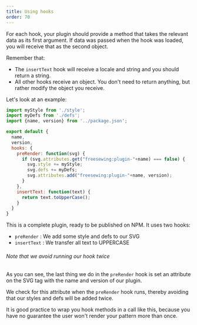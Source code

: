 ```yaml
---
title: Using hooks
order: 70
---
```


For each hook, your plugin should provide a method that takes the relevant data
as its first argument. If data was passed when the hook was loaded, you will receive
that as the second object.

Remember that:

-   The `insertText` hook will receive a locale and string and you should return a string.
-   All other hooks receive an object. You don't need to return anything, but rather modify the object you receive.

Let's look at an example:

```js
import myStyle from './style';
import myDefs from './defs';
import {name, version} from '../package.json';

export default {
  name,
  version,
  hooks: {
    preRender: function(svg) {
      if (svg.attributes.get("freesewing:plugin-"+name) === false) {
        svg.style += myStyle;
        svg.defs += myDefs;
        svg.attributes.add("freesewing:plugin-"+name, version);
      }
    },
    insertText: function(text) {
      return text.toUpperCase();
    }
  }
}
```

This is a complete plugin, ready to be published on NPM. It uses two hooks:

-   `preRender` : We add some style and defs to our SVG
-   `insertText` : We transfer all text to UPPERCASE

<Note>

###### Note that we avoid running our hook twice

As you can see, the last thing we do in the `preRender` hook is set an attribute on
the SVG tag with the name and version of our plugin.

We check for this attribute when the `preRender` hook runs, thereby avoiding that
our styles and defs will be added twice.

It is good practice to wrap you hook methods in a call like this, because you have
no guarantee the user won't render your pattern more than once.

</Note>

